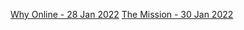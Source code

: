 <a href="#" class="link" onclick="vue.load( event,'right','whyonline.md')">Why Online - 28 Jan 2022</a>
<a href="#" class="link" onclick="vue.load( event,'right','social.md')">The Mission - 30 Jan 2022</a>
